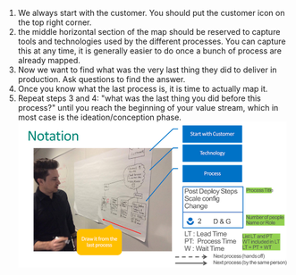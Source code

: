 1. We always start with the customer. You should put the customer icon on the top right corner. 
2. the middle horizontal section of the map should be reserved to capture tools and technologies used by the different processes. You can capture this at any time, it is generally easier to do once a bunch of process are already mapped. 
3. Now we want to find what was the very last thing they did to deliver in production. Ask questions to find the answer.
4. Once you know what the last process is, it is time to actually map it.
5. Repeat steps 3 and 4: "what was the last thing you did before this process?" until you reach the beginning of your value stream, which in most case is the ideation/conception phase. 
![How to start](./media/HowStart.png)
